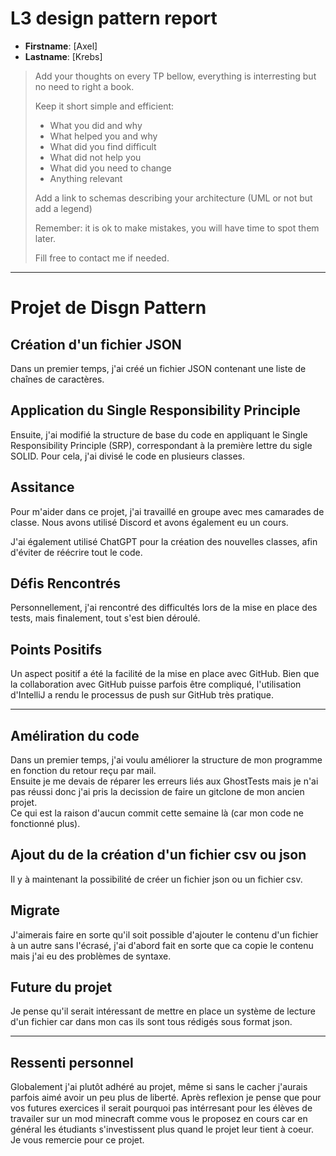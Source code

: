 # L3 design pattern report

- **Firstname**: [Axel]
- **Lastname**: [Krebs]


> Add your thoughts on every TP bellow, everything is interresting but no need to right a book.
> 
> Keep it short simple and efficient:
> 
> - What you did and why
> - What helped you and why
> - What did you find difficult
> - What did not help you
> - What did you need to change
> - Anything relevant
> 
> Add a link to schemas describing your architecture (UML or not but add a legend)
> 
> Remember: it is ok to make mistakes, you will have time to spot them later.
> 
> Fill free to contact me if needed.

---

# Projet de Disgn Pattern

## Création d'un fichier JSON

Dans un premier temps, j'ai créé un fichier JSON contenant une liste de chaînes de caractères.

## Application du Single Responsibility Principle

Ensuite, j'ai modifié la structure de base du code en appliquant le Single Responsibility Principle (SRP), correspondant à la première lettre du sigle SOLID. Pour cela, j'ai divisé le code en plusieurs classes.

## Assitance

Pour m'aider dans ce projet, j'ai travaillé en groupe avec mes camarades de classe. Nous avons utilisé Discord et avons également eu un cours.

J'ai également utilisé ChatGPT pour la création des nouvelles classes, afin d'éviter de réécrire tout le code.

## Défis Rencontrés

Personnellement, j'ai rencontré des difficultés lors de la mise en place des tests, mais finalement, tout s'est bien déroulé.

## Points Positifs

Un aspect positif a été la facilité de la mise en place avec GitHub. Bien que la collaboration avec GitHub puisse parfois être compliqué, l'utilisation d'IntelliJ a rendu le processus de push sur GitHub très pratique.  

---

## Améliration du code

Dans un premier temps, j'ai voulu améliorer la structure de mon programme en fonction du retour reçu par mail.  
Ensuite je me devais de réparer les erreurs liés aux GhostTests mais je n'ai pas réussi donc j'ai pris la decission de faire un gitclone de mon ancien projet.  
Ce qui est la raison d'aucun commit cette semaine là (car mon code ne fonctionné plus).  

## Ajout du de la création d'un fichier csv ou json

Il y à maintenant la possibilité de créer un fichier json ou un fichier csv.

## Migrate 

J'aimerais faire en sorte qu'il soit possible d'ajouter le contenu d'un fichier à un autre sans l'écrasé, j'ai d'abord fait en sorte que ca copie le contenu mais j'ai eu des problèmes de syntaxe.


## Future du projet

Je pense qu'il serait intéressant de mettre en place un système de lecture d'un fichier car dans mon cas ils sont tous rédigés sous format json.

---

## Ressenti personnel

Globalement j'ai plutôt adhéré au projet, même si sans le cacher j'aurais parfois aimé avoir un peu plus de liberté.
Après reflexion je pense que pour vos futures exercices il serait pourquoi pas intérresant pour les élèves de travailer sur un mod minecraft comme vous le proposez en cours car en général les étudiants s'investissent plus quand le projet leur tient à coeur.
Je vous remercie pour ce projet.